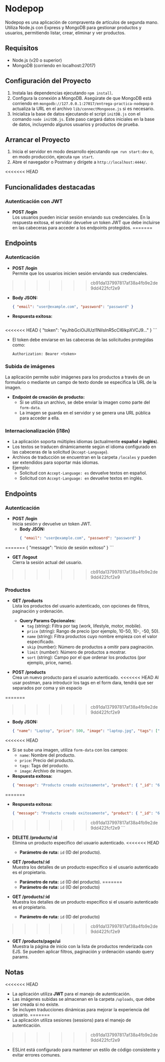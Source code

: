 # Nodepop

Nodepop es una aplicación de compraventa de artículos de segunda mano. Utiliza Node.js con Express y MongoDB para gestionar productos y usuarios, permitiendo listar, crear, eliminar y ver productos.

## Requisitos
- Node.js (v20 o superior)
- MongoDB (corriendo en localhost:27017)

## Configuración del Proyecto
1. Instala las dependencias ejecutando `npm install`.
2. Configura la conexión a MongoDB. Asegúrate de que MongoDB está corriendo en `mongodb://127.0.0.1:27017/entrega-practica-nodepop` o actualiza la URL en el archivo `lib/connectMongoose.js` si es necesario.
3. Inicializa la base de datos ejecutando el script `initDB.js` con el comando `node initDB.js`. Este paso cargará datos iniciales en la base de datos, incluyendo algunos usuarios y productos de prueba.

## Arrancar el Proyecto
1. Inicia el servidor en modo desarrollo ejecutando `npm run start:dev` o, en modo producción, ejecuta `npm start`.
2. Abre el navegador o Postman y dirígete a `http://localhost:4444/`.

<<<<<<< HEAD
## Funcionalidades destacadas

### Autenticación con JWT
- **POST /login**  
  Los usuarios pueden iniciar sesión enviando sus credenciales. En la respuesta exitosa, el servidor devuelve un token JWT que debe incluirse en las cabeceras para acceder a los endpoints protegidos.
=======
## Endpoints

### Autenticación
- **POST /login**  
  Permite que los usuarios inicien sesión enviando sus credenciales.
>>>>>>> cb91da137997817af38a4fb9e2de9dd422fcf2e9
  - **Body JSON:**
    ```json
    { "email": "user@example.com", "password": "password" }
    ```
  - **Respuesta exitosa:**
    ```json
<<<<<<< HEAD
    { "token": "eyJhbGciOiJIUzI1NiIsInR5cCI6IkpXVCJ9..." }
    ```
  - El token debe enviarse en las cabeceras de las solicitudes protegidas como:
    ```
    Authorization: Bearer <token>
    ```

### Subida de imágenes
La aplicación permite subir imágenes para los productos a través de un formulario o mediante un campo de texto donde se especifica la URL de la imagen.  
- **Endpoint de creación de producto:**  
  - Si se utiliza un archivo, se debe enviar la imagen como parte del `form-data`.
  - La imagen se guarda en el servidor y se genera una URL pública para acceder a ella.

### Internacionalización (i18n)
- La aplicación soporta múltiples idiomas (actualmente **español** e **inglés**).
- Los textos se traducen dinámicamente según el idioma configurado en las cabeceras de la solicitud (`Accept-Language`).
- Archivos de traducción se encuentran en la carpeta `/locales` y pueden ser extendidos para soportar más idiomas.
- Ejemplo:
  - Solicitud con `Accept-Language: es` devuelve textos en español.
  - Solicitud con `Accept-Language: en` devuelve textos en inglés.

## Endpoints

### Autenticación
- **POST /login**  
  Inicia sesión y devuelve un token JWT.
  - **Body JSON:**
    ```json
    { "email": "user@example.com", "password": "password" }
    ```
=======
    { "message": "Inicio de sesión exitoso" }
    ```

- **GET /logout**  
  Cierra la sesión actual del usuario.
>>>>>>> cb91da137997817af38a4fb9e2de9dd422fcf2e9

### Productos
- **GET /products**  
  Lista los productos del usuario autenticado, con opciones de filtros, paginación y ordenación.
  - **Query Params Opcionales:**
    - `tag` (string): Filtra por tag (work, lifestyle, motor, mobile).
    - `price` (string): Rango de precio (por ejemplo, 10-50, 10-, -50, 50).
    - `name` (string): Filtra productos cuyo nombre empieza con el valor especificado.
    - `skip` (number): Número de productos a omitir para paginación.
    - `limit` (number): Número de productos a mostrar.
    - `sort` (string): Campo por el que ordenar los productos (por ejemplo, price, name).

- **POST /products**  
  Crea un nuevo producto para el usuario autenticado.
<<<<<<< HEAD
  Al usar postman, para introducir los tags en el form dara, tendrá que ser separados por coma y sin espacio

=======
>>>>>>> cb91da137997817af38a4fb9e2de9dd422fcf2e9
  - **Body JSON:**
    ```json
    { "name": "Laptop", "price": 500, "image": "laptop.jpg", "tags": ["work", "mobile"] }
    ```
<<<<<<< HEAD
  - Si se sube una imagen, utiliza `form-data` con los campos:
    - `name`: Nombre del producto.
    - `price`: Precio del producto.
    - `tags`: Tags del producto.
    - `image`: Archivo de imagen.
  - **Respuesta exitosa:**
    ```json
    { "message": "Producto creado exitosamente", "product": { "_id": "601a1f8e8f1b2a0017a6a8f1", "name": "Laptop", "price": 500, "image": "/uploads/laptop.jpg", "tags": ["work", "mobile"] } }
=======
  - **Respuesta exitosa:**
    ```json
    { "message": "Producto creado exitosamente", "product": { "_id": "601a1f8e8f1b2a0017a6a8f1", "name": "Laptop", "owner": "6730cbec6f6c53c14b842ffa", "price": 500, "image": "laptop.jpg", "tags": ["work", "mobile"] } }
>>>>>>> cb91da137997817af38a4fb9e2de9dd422fcf2e9
    ```

- **DELETE /products/:id**  
  Elimina un producto específico del usuario autenticado.
<<<<<<< HEAD
  - **Parámetro de ruta:** `id` (ID del producto).

- **GET /products/:id**  
  Muestra los detalles de un producto específico si el usuario autenticado es el propietario.
  - **Parámetro de ruta:** `id` (ID del producto).
=======
  - **Parámetro de ruta:** `id` (ID del producto)

- **GET /products/:id**  
  Muestra los detalles de un producto específico si el usuario autenticado es el propietario.
  - **Parámetro de ruta:** `id` (ID del producto)
>>>>>>> cb91da137997817af38a4fb9e2de9dd422fcf2e9

- **GET /products/page/ui**  
  Muestra la página de inicio con la lista de productos renderizada con EJS. Se pueden aplicar filtros, paginación y ordenación usando query params.

## Notas
<<<<<<< HEAD
- La aplicación utiliza **JWT** para el manejo de autenticación.
- Las imágenes subidas se almacenan en la carpeta `/uploads`, que debe ser creada si no existe.
- Se incluyen traducciones dinámicas para mejorar la experiencia del usuario.
=======
- La aplicación utiliza sesiones (sessions) para el manejo de autenticación.
>>>>>>> cb91da137997817af38a4fb9e2de9dd422fcf2e9
- ESLint está configurado para mantener un estilo de código consistente y evitar errores comunes.
